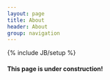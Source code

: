 ```yaml
---
layout: page
title: About
header: About
group: navigation
---
```

{% include JB/setup %}

#### This page is under construction!
